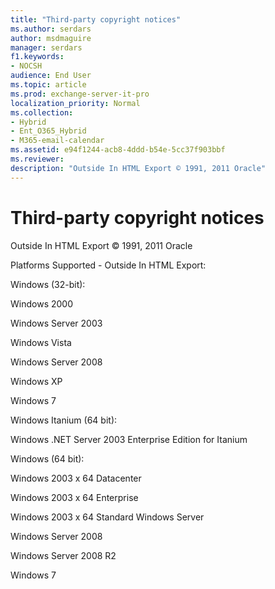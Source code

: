 ```yaml
---
title: "Third-party copyright notices"
ms.author: serdars
author: msdmaguire
manager: serdars
f1.keywords:
- NOCSH
audience: End User
ms.topic: article
ms.prod: exchange-server-it-pro
localization_priority: Normal
ms.collection:
- Hybrid
- Ent_O365_Hybrid
- M365-email-calendar
ms.assetid: e94f1244-acb8-4ddd-b54e-5cc37f903bbf
ms.reviewer: 
description: "Outside In HTML Export © 1991, 2011 Oracle"
---
```


# Third-party copyright notices

Outside In HTML Export © 1991, 2011 Oracle

Platforms Supported - Outside In HTML Export:

Windows (32-bit):

Windows 2000

Windows Server 2003

Windows Vista

Windows Server 2008

Windows XP

Windows 7

Windows Itanium (64 bit):

Windows .NET Server 2003 Enterprise Edition for Itanium

Windows (64 bit):

Windows 2003 x 64 Datacenter

Windows 2003 x 64 Enterprise

Windows 2003 x 64 Standard Windows Server

Windows Server 2008

Windows Server 2008 R2

Windows 7
